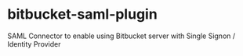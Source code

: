 # bitbucket-saml-plugin
SAML Connector to enable using Bitbucket server with Single Signon / Identity Provider
